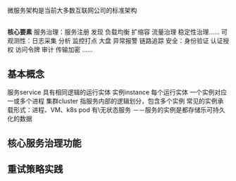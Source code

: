 微服务架构是当前大多数互联网公司的标准架构

## 
**核心要素**
服务治理：服务注册 发现 负载均衡 扩缩容 流量治理 稳定性治理……
可观测性：日志采集 分析 监控打点 大盘 异常报警 链路追踪
安全：身份验证 认证授权 访问令牌 审计 传输加密 ……
## 基本概念
服务service  具有相同逻辑的运行实体
实例instance 每个运行实体
一个实例对应一或多个进程 
集群cluster 指服务内部的逻辑划分，包含多个实例
常见的实例承载形式：进程、VM、k8s pod
有\无状态服务 －－服务的实例是都存储乐可持久化的数据

## 核心服务治理功能

## 重试策略实践
